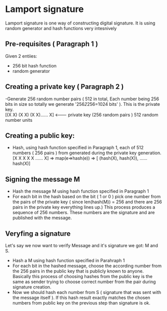 # Lamport signature
Lamport signature is one way of constructing digital signature. It is using random generator and hash functions very intesnively

## Pre-requisites ( Paragraph 1 )
Given 2 entiies:
- 256 bit hash function
- random generator  
 
## Creating a private key ( Paragraph 2 ) 
-Generate 256 random number pairs ( 512 in total, Each number being 256 bits in size so totally we generate '256*2*256=1024 bits' ). This is the
private key.    
[(X X) (X X) (X X)...... X]  <--- private key  (256 random pairs ) 512 random number units  

## Creating a public key:  
- Hash, using hash function specified in Paragraph 1, each of 512 numbers ( 256 pairs ) from generated during the private key generation.  
[X X X X X ...... X] => map(e=>hash(e)) => [ (hash(X), hash(X)), ...... hash(X)]  

## Signing the message M
- Hash the message M using hash function specified in Paragraph 1
- For each bit in the hash based on the bit ( 1 or 0 )  pick one number from the pairs of the private key ( since len(hash(M)) = 256 and there are 256
pairs in the private key everything lines up.) This process produces a sequence of 256 numbers. These numbers are the signature and are published with the message. 

## Veryfing a signature
Let's say we now want to verify Message and it's signature we got: M and S. 
- Hash a M using hash function specified in Parahraph 1
- For each bit in the hashed message,  choose the according number from the 256 pairs in the public key that is publicly known to anyone.
Basically this process of choosing hashes from the public key is the same as sender trying to choose correct number from the pair during signature creation.
- Now we should hash each number from S ( signature that was sent with the message itself ). If this hash result exactly matches the chosen numbers from public key on the previous step than signature is ok. 
